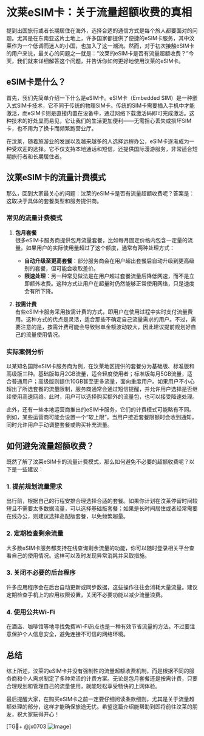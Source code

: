 # 汶莱eSIM卡：关于流量超额收费的真相

提到出国旅行或者长期居住在海外，选择合适的通信方式是每个旅人都要面对的问题。尤其是在东南亚这片土地上，许多国家都提供了便捷的eSIM卡服务，其中汶莱作为一个低调而迷人的小国，也加入了这一潮流。然而，对于初次接触eSIM卡的用户来说，最关心的问题之一就是：“汶莱的eSIM卡是否有流量超额收费？”今天，我们就来详细解答这个问题，并告诉你如何更好地使用汶莱的eSIM卡。

## eSIM卡是什么？

首先，我们先简单介绍一下什么是eSIM卡。eSIM卡（Embedded SIM）是一种嵌入式SIM卡技术，它不同于传统的物理SIM卡。传统的SIM卡需要插入手机中才能激活，而eSIM卡则是直接内置在设备中，通过网络下载激活码即可完成激活。这种技术的好处显而易见，它让我们的生活更加便利——无需担心丢失或损坏SIM卡，也不用为了换卡而频繁跑营业厅。

在汶莱，随着旅游业的发展以及越来越多的人选择远程办公，eSIM卡逐渐成为一种受欢迎的选择。它不仅支持本地通话和短信，还提供国际漫游服务，非常适合短期旅行者和长期居住者。

## 汶莱eSIM卡的流量计费模式

那么，回到大家最关心的问题：汶莱的eSIM卡是否有流量超额收费呢？答案是：这取决于具体的套餐类型和服务提供商。

### 常见的流量计费模式

1. **包月套餐**  
   很多eSIM卡服务商提供包月流量套餐，比如每月固定价格内包含一定量的流量。如果用户的实际使用量超过了这个额度，通常有两种处理方式：
   - **自动升级至更高套餐**：部分服务商会在用户超出套餐后自动升级到更高级别的套餐，但可能会收取差价。
   - **限速处理**：另一种常见做法是在用户超过套餐流量后降低网速，而不是立即额外收费。这种方式让用户在超量时仍然能够正常使用网络，只是速度会有所下降。

2. **按需计费**  
   有些eSIM卡服务采用按需计费的方式，即用户在使用过程中实时支付流量费用。这种方式的优点是灵活，适合那些不确定自己流量需求的用户。不过，需要注意的是，按需计费可能会导致账单金额波动较大，因此建议提前规划好自己的流量使用情况。

### 实际案例分析

以某知名国际eSIM卡服务商为例，在汶莱地区提供的套餐分为基础版、标准版和高级版三种。基础版每月2GB流量，适合轻度使用者；标准版每月5GB流量，适合普通用户；高级版则提供10GB甚至更多流量，面向重度用户。如果用户不小心超出了所选套餐的流量限制，服务商通常会通过短信提醒，并允许用户选择是否继续使用高速网络。此时，用户可以选择购买额外的流量包，也可以接受降速处理。

此外，还有一些本地运营商推出的eSIM卡服务，它们的计费模式可能略有不同。例如，某些运营商可能会设置一个“软上限”，当用户接近套餐限额时会收到通知，同时允许用户手动调整套餐或购买补充流量。

## 如何避免流量超额收费？

既然了解了汶莱eSIM卡的流量计费模式，那么如何避免不必要的超额收费呢？以下是一些建议：

### 1. 提前规划流量需求
出行前，根据自己的行程安排合理选择合适的套餐。如果你计划在汶莱停留时间较短且不需要太多数据流量，可以选择基础版套餐；如果是长时间居住或者经常需要在线办公，则建议选择高配版套餐，以免频繁超量。

### 2. 定期检查剩余流量
大多数eSIM卡服务都支持在线查询剩余流量的功能，你可以随时登录相关平台查看自己的使用情况。这样可以及时发现异常消耗并采取措施。

### 3. 关闭不必要的后台程序
许多应用程序会在后台自动更新或同步数据，这些操作往往会消耗大量流量。建议定期检查手机上的应用权限设置，关闭不必要功能以减少流量浪费。

### 4. 使用公共Wi-Fi
在酒店、咖啡馆等地寻找免费Wi-Fi热点也是一种有效节省流量的方法。不过要注意保护个人信息安全，避免连接不可信的网络环境。

## 总结

综上所述，汶莱的eSIM卡并没有强制性的流量超额收费机制，而是根据不同的服务商和个人需求制定了多种灵活的计费方案。无论是包月套餐还是按需计费，只要合理规划和管理自己的流量使用，就能轻松享受畅快的上网体验。

最后提醒大家，在购买eSIM卡之前一定要仔细阅读条款细则，尤其是关于流量超额处理的部分，这样才能确保旅途无忧。希望这篇介绍能帮助到即将前往汶莱的朋友，祝大家玩得开心！

[TG💪+ @jx0703 ![Image](https://github.com/user-attachments/assets/dbca1d08-cadb-493c-b0ec-ad6f7a83f270)]